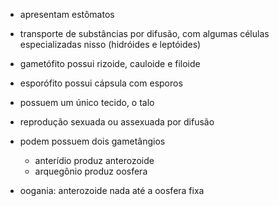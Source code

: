 - apresentam estômatos

- transporte de substâncias por difusão, com algumas células especializadas nisso (hidróides e leptóides)
- gametófito possui rizoide, cauloide e filoide
- esporófito possui cápsula com esporos
- possuem um único tecido, o talo

- reprodução sexuada ou assexuada por difusão
- podem possuem dois gametângios
	- anterídio produz anterozoide
	- arquegônio produz oosfera
- oogania: anterozoide nada até a oosfera fixa